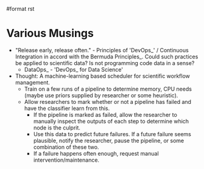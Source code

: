 \#format rst

Various Musings
===============

-   "Release early, release often." - Principles of 'DevOps\_' / Continuous Integration in accord with the Bermuda Principles\_. Could such practices be applied to scientific data? Is not programming code data in a sense?
    -   DataOps\_ - 'DevOps\_ for Data Science'
-   Thought: A machine-learning based scheduler for scientific workflow management.
    -   Train on a few runs of a pipeline to determine memory, CPU needs (maybe use priors supplied by researcher or some heuristic).
    -   Allow researchers to mark whether or not a pipeline has failed and have the classifier learn from this.
        -   If the pipeline is marked as failed, allow the researcher to manually inspect the outputs of each step to determine which node is the culprit.
        -   Use this data to predict future failures. If a future failure seems plausible, notify the researcher, pause the pipeline, or some combination of these two.
        -   If a failure happens often enough, request manual intervention/maintenance.

